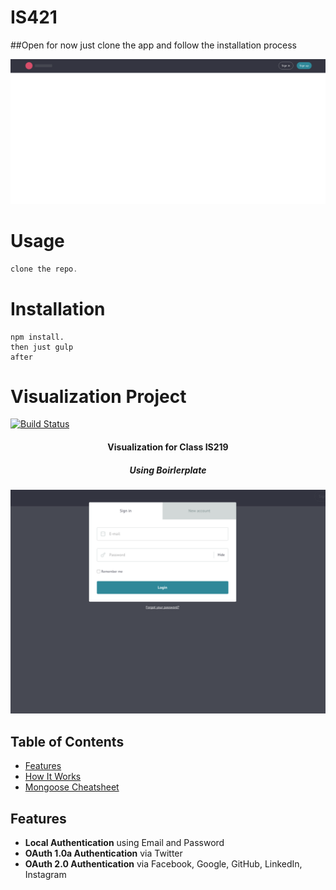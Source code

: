 # IS421

##Open
    for now just clone the app and follow the installation process

![](https://github.com/ac486/IS421/blob/master/public/img/front.png)

# Usage

```javascript
clone the repo.
```

# Installation

    npm install.
    then just gulp
    after 
    
Visualization Project
=======================
[![Build Status](https://travis-ci.org/dguardia/visualization219.svg)](https://travis-ci.org/dguardia/visualization219)
<h4 align="center">Visualization for Class IS219 </h4>
<h5 align="center">Using Boirlerplate</h5>

![](https://github.com/ac486/IS421/blob/master/public/img/login.png)


Table of Contents
-----------------

- [Features](#features)
- [How It Works](#how-it-works-mini-guides)
- [Mongoose Cheatsheet](#mongoose-cheatsheet)

Features
--------

- **Local Authentication** using Email and Password
- **OAuth 1.0a Authentication** via Twitter
- **OAuth 2.0 Authentication** via Facebook, Google, GitHub, LinkedIn, Instagram